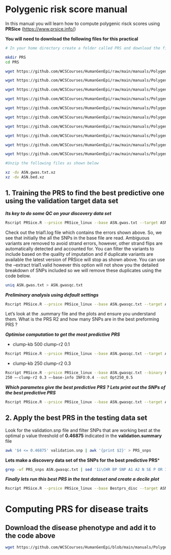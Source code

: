 #  Polygenic risk score manual
In this manual you will learn how to compute polygenic risck scores using **PRSice** (https://www.prsice.info/) 

**You will need to download the following files for this practical** 

```bash
# In your home directory create a folder called PRS and download the files into it. For those we Mac(OS X 64-bit) use PRSice_mac 

mkdir PRS
cd PRS

wget https://github.com/WCSCourses/HumanGenEpi/raw/main/manuals/Polygenic_risk_scores/ASN.bed.xz

wget https://github.com/WCSCourses/HumanGenEpi/raw/main/manuals/Polygenic_risk_scores/ASN.pheno

wget https://github.com/WCSCourses/HumanGenEpi/raw/main/manuals/Polygenic_risk_scores/ASN.bim

wget https://github.com/WCSCourses/HumanGenEpi/raw/main/manuals/Polygenic_risk_scores/test

wget https://github.com/WCSCourses/HumanGenEpi/raw/main/manuals/Polygenic_risk_scores/validate

wget https://github.com/WCSCourses/HumanGenEpi/raw/main/manuals/Polygenic_risk_scores/ASN.gwas.txt.xz

wget https://github.com/WCSCourses/HumanGenEpi/raw/main/manuals/Polygenic_risk_scores/ASN.cov

wget https://github.com/WCSCourses/HumanGenEpi/raw/main/manuals/Polygenic_risk_scores/ASN.fam

wget https://github.com/WCSCourses/HumanGenEpi/raw/main/manuals/Polygenic_risk_scores/PRSice_linux

wget https://github.com/WCSCourses/HumanGenEpi/raw/main/manuals/Polygenic_risk_scores/PRSice.R

#Unzip the following files as shown below

xz -dv ASN.gwas.txt.xz
xz -dv ASN.bed.xz


```


## 1. Training the PRS to find the best predictive one using the validation target data set


***Its key to do some QC on your discovery data set***

``` bash
Rscript PRSice.R --prsice PRSice_linux --base ASN.gwas.txt --target ASN --binary F --keep validate --pheno ASN.pheno --cov ASN.cov --out trial1
```
Check out the trial1.log file which contains the errors shown above. So, we see that initially
the all the SNPs in the base file are read. Ambiguous variants are removed to avoid strand
errors, however, other strand flips are automatically detected and accounted for. You can
filter the variants to include based on the quality of imputation and if duplicate variants are
available the latest version of PRSice will stop as shown above. You can use the –extract
trial1.valid however this option will not show you the detailed breakdown of SNPs included
so we will remove these duplicates using the code below.

``` bash
uniq ASN.gwas.txt > ASN.gwasqc.txt
```

***Preliminary analysis using default settings***

``` bash
Rscript PRSice.R --prsice PRSice_linux --base ASN.gwasqc.txt --target ASN --keep validate --pheno ASN.pheno --binary F --cov ASN.cov --out Prelim
```

Let’s look at the .summary file and the plots and ensure you understand them. What is the
PRS R2 and how many SNPs are in the best preforming PRS ?

***Optimise computation to get the most predictive PRS***

*   clump-kb 500 clump-r2 0.1

``` bash 
Rscript PRSice.R --prsice PRSice_linux --base ASN.gwasqc.txt --target ASN --binary F --keep validate --pheno ASN.pheno --cov ASN.cov –-clump-kb 500 –-clump-r2 0.1 –-base-info INFO:0.4 --out Opt500_0.1
```
*  clump-kb 250 clump-r2 0.3

``` bash
Rscript PRSice.R --prsice PRSice_linux --base ASN.gwasqc.txt --binary F --target ASN --keep validate --pheno ASN.pheno --cov ASN.cov –-clump-kb 
250 –-clump-r2 0.3 –-base-info INFO:0.4 --out Opt250_0.5
```
***Which parametes give the best predictive PRS ? Lets print out the SNPs of the best predictive PRS***

``` bash
Rscript PRSice.R --prsice PRSice_linux --base ASN.gwasqc.txt --target ASN --keep validate --pheno ASN.pheno --binary F --cov ASN.cov –-clump-kb 500 –-clump-r2 0.1 –-base-info INFO:0.4 –-print-snp –-out validation

```

## 2. Apply the best PRS in the testing data set


Look for the validation.snp file and filter SNPs that are working best at the optimal p value threshold of **0.46875** indicated in the **validation.summary** file

``` bash 
awk '$4 <= 0.46875' validation.snp | awk '{print $2}' > PRS_snps
```
**Lets make a discovery data set of the SNPs for the best predictive PRS***

```bash
grep -wf PRS_snps ASN.gwasqc.txt | sed '1i\CHR BP SNP A1 A2	N SE P OR INFO MAF' > Bestprs_disc

```
***Finally lets run this best PRS in the test dataset and create a decile plot***

``` bash
Rscript PRSice.R --prsice PRSice_linux --base Bestprs_disc --target ASN --keep test --pheno ASN.pheno --binary F --cov ASN.cov --no-clump --keep-ambig --fastscore --bar-levels 1 --base-info INFO:0.4 --quantile 10 --quant-break 1,2,3,4,5,6,7,8,9,10 --quant-ref 1 --out test

```
# Computing PRS for disease traits

## Download the disease phenotype and add it to the code above
``` bash
wget https://github.com/WCSCourses/HumanGenEpi/blob/main/manuals/Polygenic_risk_scores/ASNdzpheno.txt
```
